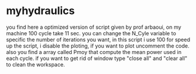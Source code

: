 # myhydraulics
you find here a optimized version of script given by prof arbaoui, on my machine 100 cycle take 11 sec.
you can change the N_Cyle variable to specific the number of iterations you want, in this script i use 100 
for speed up the script, i disable the ploting, if you want to plot uncomment the code.
also you find a array called Pmoy that compute the mean power used in each cycle.
if you want to get rid of window type "close all" and "clear all" to clean the workspace.
